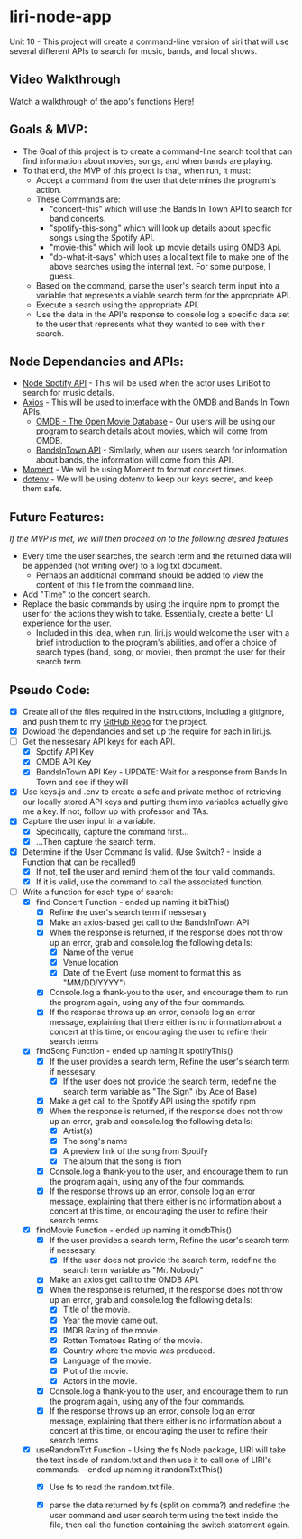 # liri-node-app
Unit 10 - This project will create a command-line version of siri that will use several different APIs to search for music, bands, and local shows.

## Video Walkthrough
Watch a walkthrough of the app's functions [Here!](https://www.youtube.com/watch?v=blhtNukXXS4&feature=youtu.be)

## Goals & MVP:
* The Goal of this project is to create a command-line search tool that can find information about movies, songs, and when bands are playing.
* To that end, the MVP of this project is that, when run, it must:
  * Accept a command from the user that determines the program's action.
  * These Commands are: 
    - "concert-this" which will use the Bands In Town API to search for band concerts.
    - "spotify-this-song" which will look up details about specific songs using the Spotify API.
    - "movie-this" which will look up movie details using OMDB Api.
    - "do-what-it-says" which uses a local text file to make one of the above searches using the internal text. For some purpose, I guess.
  * Based on the command, parse the user's search term input into a variable that represents a viable search term for the appropriate API.
  * Execute a search using the appropriate API.
  * Use the data in the API's response to console log a specific data set to the user that represents what they wanted to see with their search.

## Node Dependancies and APIs:
* [Node Spotify API](https://www.npmjs.com/package/node-spotify-api) - This will be used when the actor uses LiriBot to search for music details.
* [Axios](https://www.npmjs.com/package/axios) - This will be used to interface with the OMDB and Bands In Town APIs.
  * [OMDB - The Open Movie Database](http://www.omdbapi.com/) - Our users will be using our program to search details about movies, which will come from OMDB.
  * [BandsInTown API](http://www.artists.bandsintown.com/bandsintown-api) - Similarly, when our users search for information about bands, the information will come from this API.
* [Moment](https://www.npmjs.com/package/moment) - We will be using Moment to format concert times.
* [dotenv](https://www.npmjs.com/package/dotenv) - We will be using dotenv to keep our keys secret, and keep them safe.

## Future Features:
_If the MVP is met, we will then proceed on to the following desired features_
* Every time the user searches, the search term and the returned data will be appended (not writing over) to a log.txt document.
  * Perhaps an additional command should be added to view the content of this file from the command line.
* Add "Time" to the concert search.
* Replace the basic commands by using the inquire npm to prompt the user for the actions they wish to take. Essentially, create a better UI experience for the user.
  * Included in this idea, when run, liri.js would welcome the user with a brief introduction to the program's abilities, and offer a choice of search types (band, song, or movie), then prompt the user for their search term.

## Pseudo Code:
- [X] Create all of the files required in the instructions, including a gitignore, and push them to my [GitHub Repo](https://github.com/Druidan/liri-node-app) for the project.
- [X] Dowload the dependancies and set up the require for each in liri.js.
- [ ] Get the nessesary API keys for each API.
  - [X] Spotify API Key
  - [X] OMDB API Key
  - [X] BandsInTown API Key - UPDATE: Wait for a response from Bands In Town and see if they will 
- [X] Use keys.js and .env to create a safe and private method of retrieving our locally stored API keys and putting them into variables
actually give me a key. If not, follow up with professor and TAs.
- [X] Capture the user input in a variable.
  - [X] Specifically, capture the command first...
  - [X] ...Then capture the search term.
- [X] Determine if the User Command Is valid. (Use Switch? - Inside a Function that can be recalled!)
  - [X] If not, tell the user and remind them of the four valid commands.
  - [X] If it is valid, use the command to call the associated function.
- [ ] Write a function for each type of search:
  - [X] find Concert Function - ended up naming it bitThis()
    - [X] Refine the user's search term if nessesary
    - [X] Make an axios-based get call to the BandsInTown API
    - [X] When the response is returned, if the response does not throw up an error, grab and console.log the following details:
        - [X] Name of the venue
        - [X] Venue location
        - [X] Date of the Event (use moment to format this as "MM/DD/YYYY")
    - [X] Console.log a thank-you to the user, and encourage them to run the program again, using any of the four commands.
    - [X] If the response throws up an error, console log an error message, explaining that there either is no information about a concert at this time, or encouraging the user to refine their search terms
  - [X] findSong Function - ended up naming it spotifyThis()
    - [X] If the user provides a search term, Refine the user's search term if nessesary.
      - [X] If the user does not provide the search term, redefine the search term variable as "The Sign" (by Ace of Base)
    - [X] Make a get call to the Spotify API using the spotify npm
    - [X] When the response is returned, if the response does not throw up an error, grab and console.log the following details:
        - [X] Artist(s)
        - [X] The song's name
        - [X] A preview link of the song from Spotify
        - [X] The album that the song is from
    - [X] Console.log a thank-you to the user, and encourage them to run the program again, using any of the four commands.
    - [X] If the response throws up an error, console log an error message, explaining that there either is no information about a concert at this time, or encouraging the user to refine their search terms
  - [X] findMovie Function - ended up naming it omdbThis()
    - [X] If the user provides a search term, Refine the user's search term if nessesary.
      - [X] If the user does not provide the search term, redefine the search term variable as "Mr. Nobody"
    - [X] Make an axios get call to the OMDB API.
    - [X] When the response is returned, if the response does not throw up an error, grab and console.log the following details:
        - [X] Title of the movie.
        - [X] Year the movie came out.
        - [X] IMDB Rating of the movie.
        - [X] Rotten Tomatoes Rating of the movie.
        - [X] Country where the movie was produced.
        - [X] Language of the movie.
        - [X] Plot of the movie.
        - [X] Actors in the movie.
    - [X] Console.log a thank-you to the user, and encourage them to run the program again, using any of the four commands.
    - [X] If the response throws up an error, console log an error message, explaining that there either is no information about a concert at this time, or encouraging the user to refine their search terms
  - [X] useRandomTxt Function - Using the fs Node package, LIRI will take the text inside of random.txt and then use it to call one of LIRI's commands. - ended up naming it randomTxtThis()
    - [X] Use fs to read the random.txt file.
    - [X] parse the data returned by fs (split on comma?) and redefine the user command and user search term using the text inside the file, then call the function containing the switch statement again. 


